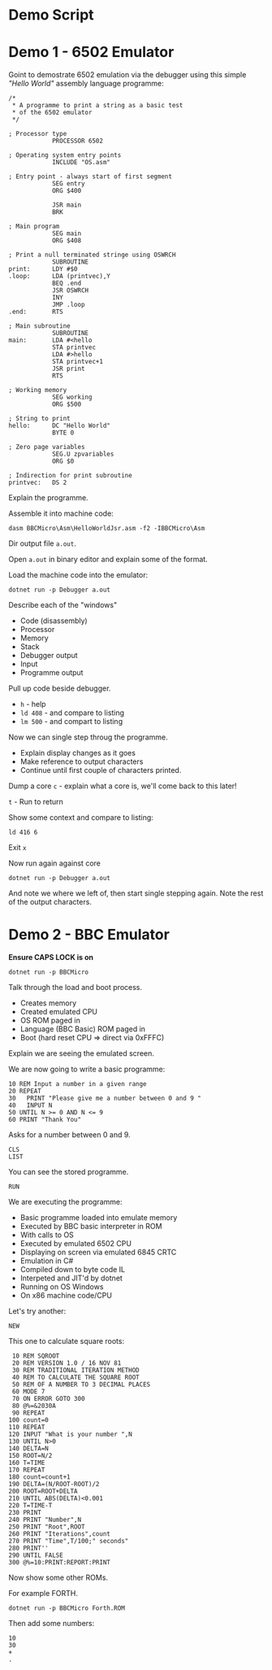 # Demo Script

# Demo 1 - 6502 Emulator

Goint to demostrate 6502 emulation via the debugger using
this simple *"Hello World"* assembly language programme:

```
/*
 * A programme to print a string as a basic test
 * of the 6502 emulator
 */

; Processor type
            PROCESSOR 6502

; Operating system entry points
            INCLUDE "OS.asm"

; Entry point - always start of first segment
            SEG entry
            ORG $400

            JSR main
            BRK

; Main program
            SEG main
            ORG $408

; Print a null terminated stringe using OSWRCH
            SUBROUTINE
print:      LDY #$0
.loop:      LDA (printvec),Y
            BEQ .end
            JSR OSWRCH
            INY
            JMP .loop
.end:       RTS

; Main subroutine
            SUBROUTINE
main:       LDA #<hello
            STA printvec
            LDA #>hello
            STA printvec+1
            JSR print
            RTS

; Working memory
            SEG working
            ORG $500

; String to print
hello:      DC "Hello World"
            BYTE 0

; Zero page variables
            SEG.U zpvariables
            ORG $0

; Indirection for print subroutine
printvec:   DS 2
```

Explain the programme.

Assemble it into machine code:

```
dasm BBCMicro\Asm\HelloWorldJsr.asm -f2 -IBBCMicro\Asm
```

Dir output file `a.out`.

Open `a.out` in binary editor and explain some of the format.

Load the machine code into the emulator:

```
dotnet run -p Debugger a.out
```

Describe each of the "windows"

* Code (disassembly)
* Processor 
* Memory
* Stack
* Debugger output
* Input
* Programme output

Pull up code beside debugger.

* `h` - help
* `ld 408` - and compare to listing
* `lm 500` - and compart to listing

Now we can single step throug the programme.

* Explain display changes as it goes
* Make reference to output characters
* Continue until first couple of characters printed.

Dump a core `c` - explain what a core is, we'll come back to this later!

`t` - Run to return

Show some context and compare to listing:

`ld 416 6 `

Exit `x`

Now run again against core

```
dotnet run -p Debugger a.out
```

And note we where we left of,  then start single stepping again. 
Note the rest of the output characters.

# Demo 2 - BBC Emulator

**Ensure CAPS LOCK is on**

```
dotnet run -p BBCMicro
```

Talk through the load and boot process.

* Creates memory
* Created emulated CPU
* OS ROM paged in
* Language (BBC Basic) ROM paged in
* Boot (hard reset CPU => direct via 0xFFFC)

Explain we are seeing the emulated screen.

We are now going to write a basic programme:

```
10 REM Input a number in a given range
20 REPEAT
30   PRINT "Please give me a number between 0 and 9 "
40   INPUT N
50 UNTIL N >= 0 AND N <= 9
60 PRINT "Thank You"
```

Asks for a number between 0 and 9.

```
CLS
LIST
```

You can see the stored programme.

```
RUN
```

We are executing the programme:

* Basic programme loaded into emulate memory
* Executed by BBC basic interpreter in ROM
* With calls to OS
* Executed by emulated 6502 CPU
* Displaying on screen via emulated 6845 CRTC
* Emulation in C#
* Compiled down to byte code IL
* Interpeted and JIT'd by dotnet 
* Running on OS Windows
* On x86 machine code/CPU

Let's try another:

```
NEW
```

This one to calculate square roots:

```
 10 REM SQROOT
 20 REM VERSION 1.0 / 16 NOV 81
 30 REM TRADITIONAL ITERATION METHOD
 40 REM TO CALCULATE THE SQUARE ROOT
 50 REM OF A NUMBER TO 3 DECIMAL PLACES
 60 MODE 7
 70 ON ERROR GOTO 300
 80 @%=&2030A
 90 REPEAT
100 count=0
110 REPEAT
120 INPUT "What is your number ",N
130 UNTIL N>0
140 DELTA=N
150 ROOT=N/2
160 T=TIME
170 REPEAT
180 count=count+1
190 DELTA=(N/ROOT-ROOT)/2
200 ROOT=ROOT+DELTA
210 UNTIL ABS(DELTA)<0.001
220 T=TIME-T
230 PRINT
240 PRINT "Number",N
250 PRINT "Root",ROOT
260 PRINT "Iterations",count
270 PRINT "Time",T/100;" seconds"
280 PRINT''
290 UNTIL FALSE
300 @%=10:PRINT:REPORT:PRINT
```

Now show some other ROMs.

For example FORTH.

```
dotnet run -p BBCMicro Forth.ROM
```

Then add some numbers:

```
10
30
+
.
```











